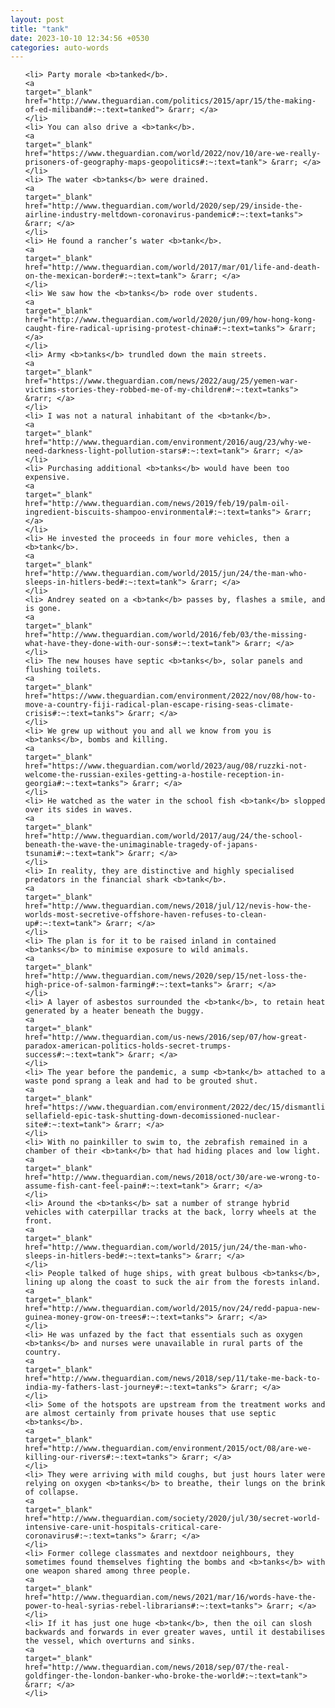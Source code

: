 ```yaml
---
layout: post
title: "tank"
date: 2023-10-10 12:34:56 +0530
categories: auto-words
---
```

<ol>

    <li> Party morale <b>tanked</b>.
    <a 
    target="_blank" 
    href="http://www.theguardian.com/politics/2015/apr/15/the-making-of-ed-miliband#:~:text=tanked"> &rarr; </a>
    </li>
    <li> You can also drive a <b>tank</b>.
    <a 
    target="_blank" 
    href="https://www.theguardian.com/world/2022/nov/10/are-we-really-prisoners-of-geography-maps-geopolitics#:~:text=tank"> &rarr; </a>
    </li>
    <li> The water <b>tanks</b> were drained.
    <a 
    target="_blank" 
    href="http://www.theguardian.com/world/2020/sep/29/inside-the-airline-industry-meltdown-coronavirus-pandemic#:~:text=tanks"> &rarr; </a>
    </li>
    <li> He found a rancher’s water <b>tank</b>.
    <a 
    target="_blank" 
    href="http://www.theguardian.com/world/2017/mar/01/life-and-death-on-the-mexican-border#:~:text=tank"> &rarr; </a>
    </li>
    <li> We saw how the <b>tanks</b> rode over students.
    <a 
    target="_blank" 
    href="http://www.theguardian.com/world/2020/jun/09/how-hong-kong-caught-fire-radical-uprising-protest-china#:~:text=tanks"> &rarr; </a>
    </li>
    <li> Army <b>tanks</b> trundled down the main streets.
    <a 
    target="_blank" 
    href="https://www.theguardian.com/news/2022/aug/25/yemen-war-victims-stories-they-robbed-me-of-my-children#:~:text=tanks"> &rarr; </a>
    </li>
    <li> I was not a natural inhabitant of the <b>tank</b>.
    <a 
    target="_blank" 
    href="http://www.theguardian.com/environment/2016/aug/23/why-we-need-darkness-light-pollution-stars#:~:text=tank"> &rarr; </a>
    </li>
    <li> Purchasing additional <b>tanks</b> would have been too expensive.
    <a 
    target="_blank" 
    href="http://www.theguardian.com/news/2019/feb/19/palm-oil-ingredient-biscuits-shampoo-environmental#:~:text=tanks"> &rarr; </a>
    </li>
    <li> He invested the proceeds in four more vehicles, then a <b>tank</b>.
    <a 
    target="_blank" 
    href="http://www.theguardian.com/world/2015/jun/24/the-man-who-sleeps-in-hitlers-bed#:~:text=tank"> &rarr; </a>
    </li>
    <li> Andrey seated on a <b>tank</b> passes by, flashes a smile, and is gone.
    <a 
    target="_blank" 
    href="http://www.theguardian.com/world/2016/feb/03/the-missing-what-have-they-done-with-our-sons#:~:text=tank"> &rarr; </a>
    </li>
    <li> The new houses have septic <b>tanks</b>, solar panels and flushing toilets.
    <a 
    target="_blank" 
    href="https://www.theguardian.com/environment/2022/nov/08/how-to-move-a-country-fiji-radical-plan-escape-rising-seas-climate-crisis#:~:text=tanks"> &rarr; </a>
    </li>
    <li> We grew up without you and all we know from you is <b>tanks</b>, bombs and killing.
    <a 
    target="_blank" 
    href="https://www.theguardian.com/world/2023/aug/08/ruzzki-not-welcome-the-russian-exiles-getting-a-hostile-reception-in-georgia#:~:text=tanks"> &rarr; </a>
    </li>
    <li> He watched as the water in the school fish <b>tank</b> slopped over its sides in waves.
    <a 
    target="_blank" 
    href="http://www.theguardian.com/world/2017/aug/24/the-school-beneath-the-wave-the-unimaginable-tragedy-of-japans-tsunami#:~:text=tank"> &rarr; </a>
    </li>
    <li> In reality, they are distinctive and highly specialised predators in the financial shark <b>tank</b>.
    <a 
    target="_blank" 
    href="http://www.theguardian.com/news/2018/jul/12/nevis-how-the-worlds-most-secretive-offshore-haven-refuses-to-clean-up#:~:text=tank"> &rarr; </a>
    </li>
    <li> The plan is for it to be raised inland in contained <b>tanks</b> to minimise exposure to wild animals.
    <a 
    target="_blank" 
    href="http://www.theguardian.com/news/2020/sep/15/net-loss-the-high-price-of-salmon-farming#:~:text=tanks"> &rarr; </a>
    </li>
    <li> A layer of asbestos surrounded the <b>tank</b>, to retain heat generated by a heater beneath the buggy.
    <a 
    target="_blank" 
    href="http://www.theguardian.com/us-news/2016/sep/07/how-great-paradox-american-politics-holds-secret-trumps-success#:~:text=tank"> &rarr; </a>
    </li>
    <li> The year before the pandemic, a sump <b>tank</b> attached to a waste pond sprang a leak and had to be grouted shut.
    <a 
    target="_blank" 
    href="https://www.theguardian.com/environment/2022/dec/15/dismantling-sellafield-epic-task-shutting-down-decomissioned-nuclear-site#:~:text=tank"> &rarr; </a>
    </li>
    <li> With no painkiller to swim to, the zebrafish remained in a chamber of their <b>tank</b> that had hiding places and low light.
    <a 
    target="_blank" 
    href="http://www.theguardian.com/news/2018/oct/30/are-we-wrong-to-assume-fish-cant-feel-pain#:~:text=tank"> &rarr; </a>
    </li>
    <li> Around the <b>tanks</b> sat a number of strange hybrid vehicles with caterpillar tracks at the back, lorry wheels at the front.
    <a 
    target="_blank" 
    href="http://www.theguardian.com/world/2015/jun/24/the-man-who-sleeps-in-hitlers-bed#:~:text=tanks"> &rarr; </a>
    </li>
    <li> People talked of huge ships, with great bulbous <b>tanks</b>, lining up along the coast to suck the air from the forests inland.
    <a 
    target="_blank" 
    href="http://www.theguardian.com/world/2015/nov/24/redd-papua-new-guinea-money-grow-on-trees#:~:text=tanks"> &rarr; </a>
    </li>
    <li> He was unfazed by the fact that essentials such as oxygen <b>tanks</b> and nurses were unavailable in rural parts of the country.
    <a 
    target="_blank" 
    href="http://www.theguardian.com/news/2018/sep/11/take-me-back-to-india-my-fathers-last-journey#:~:text=tanks"> &rarr; </a>
    </li>
    <li> Some of the hotspots are upstream from the treatment works and are almost certainly from private houses that use septic <b>tanks</b>.
    <a 
    target="_blank" 
    href="http://www.theguardian.com/environment/2015/oct/08/are-we-killing-our-rivers#:~:text=tanks"> &rarr; </a>
    </li>
    <li> They were arriving with mild coughs, but just hours later were relying on oxygen <b>tanks</b> to breathe, their lungs on the brink of collapse.
    <a 
    target="_blank" 
    href="http://www.theguardian.com/society/2020/jul/30/secret-world-intensive-care-unit-hospitals-critical-care-coronavirus#:~:text=tanks"> &rarr; </a>
    </li>
    <li> Former college classmates and nextdoor neighbours, they sometimes found themselves fighting the bombs and <b>tanks</b> with one weapon shared among three people.
    <a 
    target="_blank" 
    href="http://www.theguardian.com/news/2021/mar/16/words-have-the-power-to-heal-syrias-rebel-librarians#:~:text=tanks"> &rarr; </a>
    </li>
    <li> If it has just one huge <b>tank</b>, then the oil can slosh backwards and forwards in ever greater waves, until it destabilises the vessel, which overturns and sinks.
    <a 
    target="_blank" 
    href="http://www.theguardian.com/news/2018/sep/07/the-real-goldfinger-the-london-banker-who-broke-the-world#:~:text=tank"> &rarr; </a>
    </li>